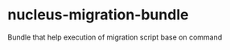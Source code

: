 nucleus-migration-bundle
========================

Bundle that help execution of migration script base on command
